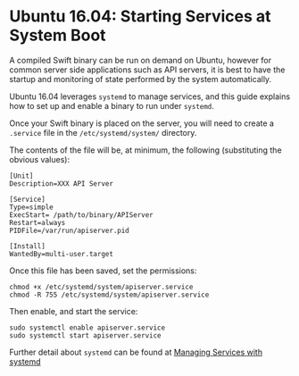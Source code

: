 # Ubuntu 16.04: Starting Services at System Boot

A compiled Swift binary can be run on demand on Ubuntu, however for common server side applications such as API servers, it is best to have the startup and monitoring of state performed by the system automatically.

Ubuntu 16.04 leverages `systemd` to manage services, and this guide explains how to set up and enable a binary to run under `systemd`.

Once your Swift binary is placed on the server, you will need to create a `.service` file in the `/etc/systemd/system/` directory.

The contents of the file will be, at minimum, the following (substituting the obvious values):

```
[Unit]
Description=XXX API Server

[Service]
Type=simple
ExecStart= /path/to/binary/APIServer
Restart=always
PIDFile=/var/run/apiserver.pid

[Install]
WantedBy=multi-user.target
```

Once this file has been saved, set the permissions:

```
chmod +x /etc/systemd/system/apiserver.service
chmod -R 755 /etc/systemd/system/apiserver.service
```
Then enable, and start the service:

```
sudo systemctl enable apiserver.service
sudo systemctl start apiserver.service
```

Further detail about `systemd` can be found at [Managing Services with systemd](https://access.redhat.com/documentation/en-US/Red_Hat_Enterprise_Linux/7/html/System_Administrators_Guide/sect-Managing_Services_with_systemd-Services.html)